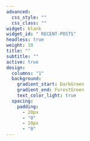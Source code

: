 ```yaml
---
advanced:
  css_style: ""
  css_class: ""
widget: blank
widget_id: " RECENT-POSTS"
headless: true
weight: 10
title: ""
subtitle: ""
active: true
design:
  columns: "1"
  background:
    gradient_start: DarkGreen
    gradient_end: ForestGreen
    text_color_light: true
  spacing:
    padding:
      - 20px
      - "0"
      - 20px
      - "0"
---
```

